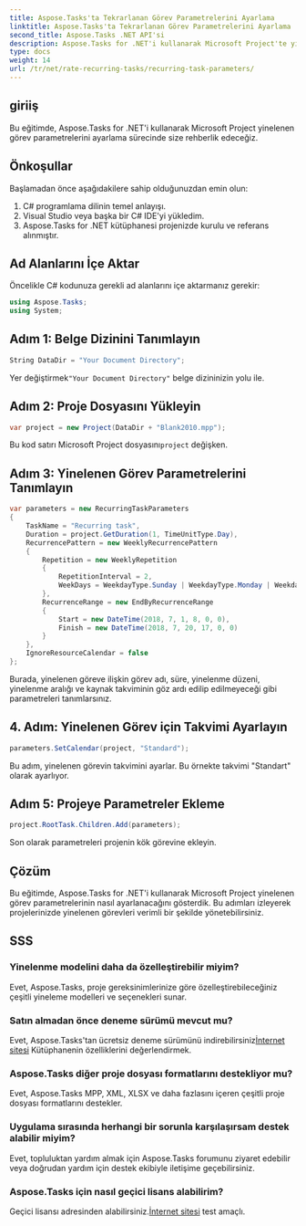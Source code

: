 ```yaml
---
title: Aspose.Tasks'ta Tekrarlanan Görev Parametrelerini Ayarlama
linktitle: Aspose.Tasks'ta Tekrarlanan Görev Parametrelerini Ayarlama
second_title: Aspose.Tasks .NET API'si
description: Aspose.Tasks for .NET'i kullanarak Microsoft Project'te yinelenen görev parametrelerini nasıl ayarlayacağınızı öğrenin. Adım adım kılavuzla kapsamlı eğitim.
type: docs
weight: 14
url: /tr/net/rate-recurring-tasks/recurring-task-parameters/
---
```

## giriiş
Bu eğitimde, Aspose.Tasks for .NET'i kullanarak Microsoft Project yinelenen görev parametrelerini ayarlama sürecinde size rehberlik edeceğiz.
## Önkoşullar
Başlamadan önce aşağıdakilere sahip olduğunuzdan emin olun:
1. C# programlama dilinin temel anlayışı.
2. Visual Studio veya başka bir C# IDE'yi yükledim.
3. Aspose.Tasks for .NET kütüphanesi projenizde kurulu ve referans alınmıştır.

## Ad Alanlarını İçe Aktar
Öncelikle C# kodunuza gerekli ad alanlarını içe aktarmanız gerekir:
```csharp
using Aspose.Tasks;
using System;

```
## Adım 1: Belge Dizinini Tanımlayın
```csharp
String DataDir = "Your Document Directory";
```
 Yer değiştirmek`"Your Document Directory"` belge dizininizin yolu ile.
## Adım 2: Proje Dosyasını Yükleyin
```csharp
var project = new Project(DataDir + "Blank2010.mpp");
```
 Bu kod satırı Microsoft Project dosyasını`project` değişken.
## Adım 3: Yinelenen Görev Parametrelerini Tanımlayın
```csharp
var parameters = new RecurringTaskParameters
{
    TaskName = "Recurring task",
    Duration = project.GetDuration(1, TimeUnitType.Day),
    RecurrencePattern = new WeeklyRecurrencePattern
    {
        Repetition = new WeeklyRepetition
        {
            RepetitionInterval = 2,
            WeekDays = WeekdayType.Sunday | WeekdayType.Monday | WeekdayType.Friday
        },
        RecurrenceRange = new EndByRecurrenceRange
        {
            Start = new DateTime(2018, 7, 1, 8, 0, 0),
            Finish = new DateTime(2018, 7, 20, 17, 0, 0)
        }
    },
    IgnoreResourceCalendar = false
};
```
Burada, yinelenen göreve ilişkin görev adı, süre, yinelenme düzeni, yinelenme aralığı ve kaynak takviminin göz ardı edilip edilmeyeceği gibi parametreleri tanımlarsınız.
## 4. Adım: Yinelenen Görev için Takvimi Ayarlayın
```csharp
parameters.SetCalendar(project, "Standard");
```
Bu adım, yinelenen görevin takvimini ayarlar. Bu örnekte takvimi "Standart" olarak ayarlıyor.
## Adım 5: Projeye Parametreler Ekleme
```csharp
project.RootTask.Children.Add(parameters);
```
Son olarak parametreleri projenin kök görevine ekleyin.

## Çözüm
Bu eğitimde, Aspose.Tasks for .NET'i kullanarak Microsoft Project yinelenen görev parametrelerinin nasıl ayarlanacağını gösterdik. Bu adımları izleyerek projelerinizde yinelenen görevleri verimli bir şekilde yönetebilirsiniz.
## SSS
### Yinelenme modelini daha da özelleştirebilir miyim?
Evet, Aspose.Tasks, proje gereksinimlerinize göre özelleştirebileceğiniz çeşitli yineleme modelleri ve seçenekleri sunar.
### Satın almadan önce deneme sürümü mevcut mu?
 Evet, Aspose.Tasks'tan ücretsiz deneme sürümünü indirebilirsiniz[İnternet sitesi](https://purchase.aspose.com/buy) Kütüphanenin özelliklerini değerlendirmek.
### Aspose.Tasks diğer proje dosyası formatlarını destekliyor mu?
Evet, Aspose.Tasks MPP, XML, XLSX ve daha fazlasını içeren çeşitli proje dosyası formatlarını destekler.
### Uygulama sırasında herhangi bir sorunla karşılaşırsam destek alabilir miyim?
Evet, topluluktan yardım almak için Aspose.Tasks forumunu ziyaret edebilir veya doğrudan yardım için destek ekibiyle iletişime geçebilirsiniz.
### Aspose.Tasks için nasıl geçici lisans alabilirim?
 Geçici lisansı adresinden alabilirsiniz.[İnternet sitesi](https://purchase.aspose.com/temporary-license/) test amaçlı.